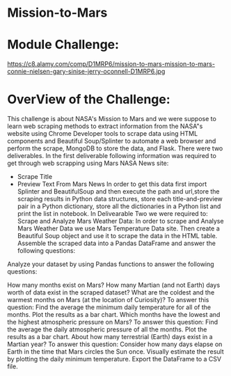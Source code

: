 # Mission-to-Mars
# Module Challenge:
https://c8.alamy.com/comp/D1MRP6/mission-to-mars-mission-to-mars-connie-nielsen-gary-sinise-jerry-oconnell-D1MRP6.jpg
# OverView of the Challenge:
This challenge is about NASA's Mission to Mars and we were suppose to learn web scraping methods to extract information from the NASA"s website using Chrome Developer tools to scrape data using HTML components and Beautiful Soup/Splinter to automate a web browser and perform the scrape, MongoDB to store the data, and Flask. There were two deliverables. In the first deliverable following information was required to get through web scrapping using Mars NASA News site:
* Scrape Title 
* Preview Text From Mars News
In order to get this data first import Splinter and BeautifulSoup and then execute the path and url,store the scraping results in Python data structures, store each title-and-preview pair in a Python dictionary, store all the dictionaries in a Python list and print the list in notebook.
 In Delivearable Two we were required to:
 Scrape and Analyze Mars Weather Data:
 In order to scrape and Analyse Mars Weather Data we use Mars Temperature Data site. Then create a Beautiful Soup object and use it to scrape the data in the HTML table.
 Assemble the scraped data into a Pandas DataFrame and answer the following questions:
 
Analyze your dataset by using Pandas functions to answer the following questions:

How many months exist on Mars?
How many Martian (and not Earth) days worth of data exist in the scraped dataset?
What are the coldest and the warmest months on Mars (at the location of Curiosity)? To answer this question:
Find the average the minimum daily temperature for all of the months.
Plot the results as a bar chart.
Which months have the lowest and the highest atmospheric pressure on Mars? To answer this question:
Find the average the daily atmospheric pressure of all the months.
Plot the results as a bar chart.
About how many terrestrial (Earth) days exist in a Martian year? To answer this question:
Consider how many days elapse on Earth in the time that Mars circles the Sun once.
Visually estimate the result by plotting the daily minimum temperature.
Export the DataFrame to a CSV file.
